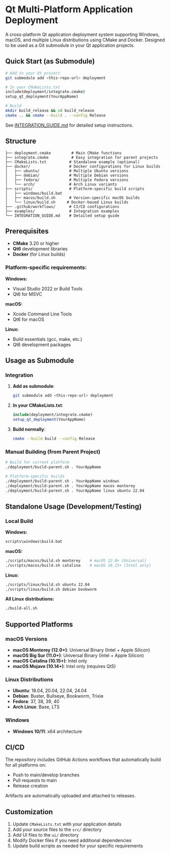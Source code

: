 # Qt Multi-Platform Application Deployment

A cross-platform Qt application deployment system supporting Windows, macOS, and multiple Linux distributions using CMake and Docker. Designed to be used as a Git submodule in your Qt application projects.

## Quick Start (as Submodule)

```bash
# Add to your Qt project
git submodule add <this-repo-url> deployment

# In your CMakeLists.txt
include(deployment/integrate.cmake)
setup_qt_deployment(YourAppName)

# Build
mkdir build_release && cd build_release
cmake .. && cmake --build . --config Release
```

See [INTEGRATION_GUIDE.md](INTEGRATION_GUIDE.md) for detailed setup instructions.

## Structure

```
├── deployment.cmake         # Main CMake functions
├── integrate.cmake          # Easy integration for parent projects
├── CMakeLists.txt          # Standalone example (optional)
├── docker/                 # Docker configurations for Linux builds
│   ├── ubuntu/             # Multiple Ubuntu versions
│   ├── debian/             # Multiple Debian versions  
│   ├── fedora/             # Multiple Fedora versions
│   └── arch/               # Arch Linux variants
├── scripts/                # Platform-specific build scripts
│   ├── windows/build.bat
│   ├── macos/build.sh      # Version-specific macOS builds
│   └── linux/build.sh     # Docker-based Linux builds
├── .github/workflows/      # CI/CD configurations
├── examples/               # Integration examples
└── INTEGRATION_GUIDE.md    # Detailed setup guide
```

## Prerequisites

- **CMake** 3.20 or higher
- **Qt6** development libraries
- **Docker** (for Linux builds)

### Platform-specific requirements:

**Windows:**
- Visual Studio 2022 or Build Tools
- Qt6 for MSVC

**macOS:**
- Xcode Command Line Tools
- Qt6 for macOS

**Linux:**
- Build essentials (gcc, make, etc.)
- Qt6 development packages

## Usage as Submodule

### Integration

1. **Add as submodule**:
   ```bash
   git submodule add <this-repo-url> deployment
   ```

2. **In your CMakeLists.txt**:
   ```cmake
   include(deployment/integrate.cmake)
   setup_qt_deployment(YourAppName)
   ```

3. **Build normally**:
   ```bash
   cmake --build build --config Release
   ```

### Manual Building (from Parent Project)

```bash
# Build for current platform
./deployment/build-parent.sh . YourAppName

# Platform-specific builds
./deployment/build-parent.sh . YourAppName windows
./deployment/build-parent.sh . YourAppName macos monterey
./deployment/build-parent.sh . YourAppName linux ubuntu 22.04
```

## Standalone Usage (Development/Testing)

### Local Build

**Windows:**
```cmd
scripts\windows\build.bat
```

**macOS:**
```bash
./scripts/macos/build.sh monterey    # macOS 12.0+ (Universal)
./scripts/macos/build.sh catalina    # macOS 10.15+ (Intel only)
```

**Linux:**
```bash
./scripts/linux/build.sh ubuntu 22.04
./scripts/linux/build.sh debian bookworm
```

**All Linux distributions:**
```bash
./build-all.sh
```

## Supported Platforms

### macOS Versions
- **macOS Monterey (12.0+)**: Universal Binary (Intel + Apple Silicon)
- **macOS Big Sur (11.0+)**: Universal Binary (Intel + Apple Silicon)
- **macOS Catalina (10.15+)**: Intel only
- **macOS Mojave (10.14+)**: Intel only (requires Qt5)

### Linux Distributions
- **Ubuntu**: 18.04, 20.04, 22.04, 24.04
- **Debian**: Buster, Bullseye, Bookworm, Trixie
- **Fedora**: 37, 38, 39, 40
- **Arch Linux**: Base, LTS

### Windows
- **Windows 10/11**: x64 architecture

## CI/CD

The repository includes GitHub Actions workflows that automatically build for all platforms on:
- Push to main/develop branches
- Pull requests to main
- Release creation

Artifacts are automatically uploaded and attached to releases.

## Customization

1. Update `CMakeLists.txt` with your application details
2. Add your source files to the `src/` directory
3. Add UI files to the `ui/` directory
4. Modify Docker files if you need additional dependencies
5. Update build scripts as needed for your specific requirements